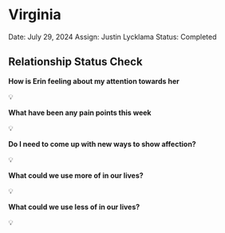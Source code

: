 # Virginia

Date: July 29, 2024
Assign: Justin Lycklama
Status: Completed

## Relationship Status Check

**How is Erin feeling about my attention towards her**

<aside>
💡

</aside>

**What have been any pain points this week**

<aside>
💡

</aside>

**Do I need to come up with new ways to show affection?**

<aside>
💡

</aside>

**What could we use more of in our lives?**

<aside>
💡

</aside>

**What could we use less of in our lives?**

<aside>
💡

</aside>